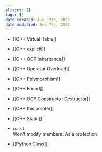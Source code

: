 ```yaml
---
aliases: []
tags: []
date created: Aug 12th, 2022
date modified: Sep 7th, 2022
---
```

- [[C++ Virtual Table]]
- [[C++ explicit]]
- [[C++ OOP Inheritance]]
- [[C++ Operator Overload]]
- [[C++ Polymorphism]]
- [[C++ Friend]]
- [[C++ OOP Constructor Destructor]]
- [[C++ this pointer]]
- [[C++ Static]]

- `const`  
Won't modify members. As a protection


- [[Python Class]]
